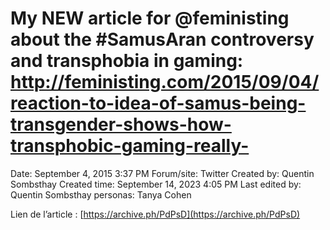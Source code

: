 # My NEW article for @feministing about the #SamusAran controversy and transphobia in gaming: http://feministing.com/2015/09/04/reaction-to-idea-of-samus-being-transgender-shows-how-transphobic-gaming-really-

Date: September 4, 2015 3:37 PM
Forum/site: Twitter
Created by: Quentin Sombsthay
Created time: September 14, 2023 4:05 PM
Last edited by: Quentin Sombsthay
personas: Tanya Cohen

Lien de l’article : [https://archive.ph/PdPsD](https://archive.ph/PdPsD)